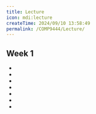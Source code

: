 ```yaml
---
title: Lecture
icon: mdi:lecture
createTime: 2024/09/10 13:58:49
permalink: /COMP9444/Lecture/
---
```



<div class="how_qb">

## Week 1

- <HGlobalLink title="1a. Course Overview" md5="f61c06e1ce02c4fd429c7193c076762f"/>
- <HGlobalLink title="1b. Neuroanatomy" md5="e5ce67e7e98b802ca0ce804234dfeb23"/>
- <HGlobalLink title="1b. Neuroanatomy 4" md5="cf505788329083752d2b49faeb876198"/>
- <HGlobalLink title="1c. Perceptrons" md5="77257b2c279e1ba6ab12d1b89c3433ad"/>
- <HGlobalLink title="1c. Perceptrons 4" md5="6ed5670fd1c9b43635811a75108b5f0c"/>
- <HGlobalLink title="1d. Backpropagation" md5="3e005ea6f1cb5be068ee02ccfb7506e5"/>
- <HGlobalLink title="1d. Backpropagation 4" md5="3dd70444ad8f8d68478a03bb1bd3479e"/>

</div>